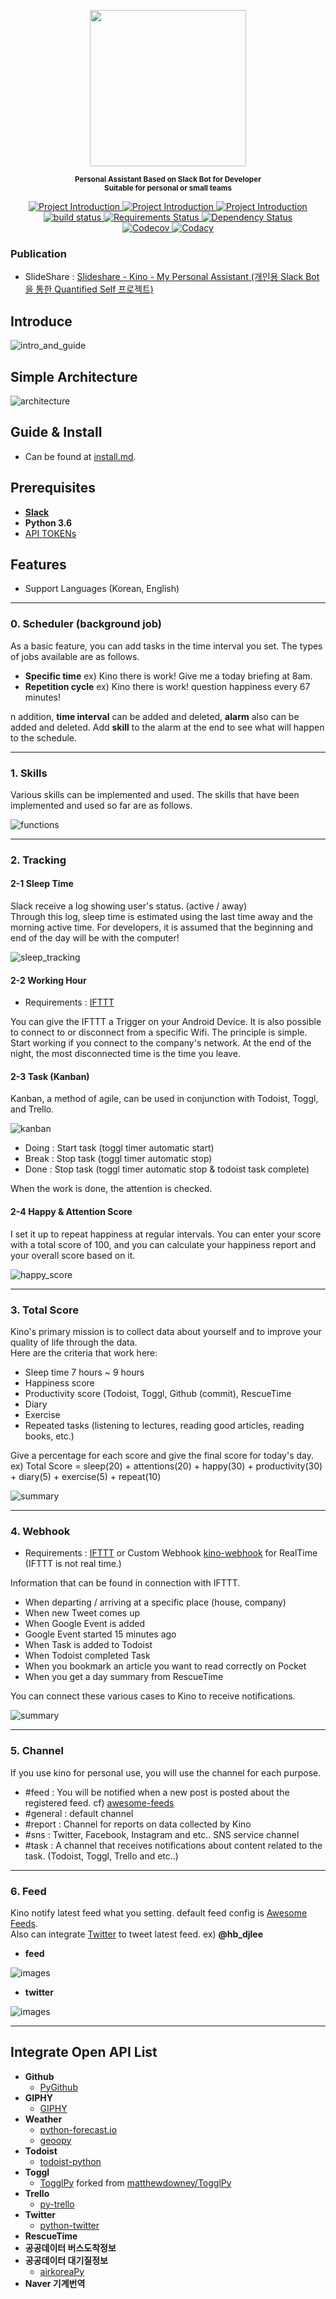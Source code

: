 <p align="center">
  <img src="images/kino-title.png" style="inline" width=250>
</p>

<p align="center">
  <sup><strong>
    Personal Assistant Based on Slack Bot for Developer <br/>
    Suitable for personal or small teams
  </strong></sup>
</p>


<p align="center">

  <a href="https://github.com/DongjunLee/kino-bot">
    <img src="https://img.shields.io/badge/Quantified%20Self-Job%20Automation-brightgreen.svg" alt="Project Introduction">
  </a>
  
  <a href="https://github.com/DongjunLee/kino-bot">
    <img src="https://img.shields.io/badge/Bot-Slack-brightgreen.svg" alt="Project Introduction">
  </a>
  
  <a href="https://github.com/DongjunLee/kino-bot">
    <img src="https://img.shields.io/badge/Personal-Small%20Team-brightgreen.svg" alt="Project Introduction">
  </a>
  
  <br/>
  
  <a href="https://travis-ci.org/badges/shields">
    <img src="https://travis-ci.org/DongjunLee/kino-bot.svg?branch=master" alt="build status">
  </a>
  <a href="https://requires.io/github/DongjunLee/kino-bot/requirements/?branch=master">
    <img src="https://requires.io/github/DongjunLee/kino-bot/requirements.svg?branch=master" alt="Requirements Status" />
  </a>
  <a href='https://dependencyci.com/github/DongjunLee/kino-bot'>
    <img src='https://dependencyci.com/github/DongjunLee/kino-bot/badge' alt='Dependency Status' />
  </a>
  
  <br/>
  
  <a href="https://codecov.io/gh/DongjunLee/stalker-bot">
    <img src="https://codecov.io/gh/DongjunLee/kino-bot/branch/master/graph/badge.svg" alt="Codecov" />
  </a>
  <a href="https://www.codacy.com/app/humanbrain.djlee/kino-bot?utm_source=github.com&utm_medium=referral&utm_content=DongjunLee/kino-bot&utm_campaign=badger">
    <img src="https://api.codacy.com/project/badge/Grade/401e8a56ebe241daa8b2d0453e16a80c" alt="Codacy">
  </a>
  
</p>


### Publication

 - SlideShare : [Slideshare - Kino - My Personal Assistant (개인용 Slack Bot을 통한 Quantified Self 프로젝트)](https://www.slideshare.net/DongJunLee6/kino-my-personal-assistant-slack-bot-quantified-self)

## Introduce
 
![intro_and_guide](images/en/intro_and_guide.jpeg)

## Simple Architecture

![architecture](images/kino-architecture.png)

## Guide & Install

- Can be found at [install.md](install.md).

## Prerequisites

- **[Slack](https://slack.com/)**
- **Python 3.6**
- [API TOKENs](#integrate-open-api-list)

## Features

- Support Languages (Korean, English)

<hr/>

### 0. Scheduler (background job)

As a basic feature, you can add tasks in the time interval you set.
The types of jobs available are as follows.

- **Specific time** ex) Kino there is work! Give me a today briefing at 8am.
- **Repetition cycle** ex) Kino there is work! question happiness every 67 minutes!

n addition, **time interval** can be added and deleted, **alarm** also can be added and deleted.
Add **skill** to the alarm at the end to see what will happen to the schedule.

<hr/>

### 1. Skills

Various skills can be implemented and used. The skills that have been implemented and used so far are as follows.

![functions](images/en/kino-functions.jpeg)

<hr/>

### 2. Tracking

#### 2-1 Sleep Time

Slack receive a log showing user's status. (active / away)  
Through this log, sleep time is estimated using the last time away and the morning active time.
For developers, it is assumed that the beginning and end of the day will be with the computer!

![sleep_tracking](images/sleep_tracking.png)

#### 2-2 Working Hour
- Requirements : [IFTTT](https://ifttt.com)

You can give the IFTTT a Trigger on your Android Device. It is also possible to connect to or disconnect from a specific Wifi. The principle is simple. Start working if you connect to the company's network. At the end of the night, the most disconnected time is the time you leave.

#### 2-3 Task (Kanban)

Kanban, a method of agile, can be used in conjunction with Todoist, Toggl, and Trello.

![kanban](images/kanban_board1.png)

- Doing : Start task (toggl timer automatic start)
- Break : Stop task (toggl timer automatic stop)
- Done : Stop task (toggl timer automatic stop & todoist task complete)

When the work is done, the attention is checked.

#### 2-4 Happy & Attention Score

I set it up to repeat happiness at regular intervals.
You can enter your score with a total score of 100, and you can calculate your happiness report and your overall score based on it.

![happy_score](images/happy_score.png)

<hr/>

### 3. Total Score

Kino's primary mission is to collect data about yourself and to improve your quality of life through the data.  
Here are the criteria that work here:  

- Sleep time 7 hours ~ 9 hours
- Happiness score
- Productivity score (Todoist, Toggl, Github (commit), RescueTime
- Diary
- Exercise
- Repeated tasks (listening to lectures, reading good articles, reading books, etc.)

Give a percentage for each score and give the final score for today's day.  
ex) Total Score = sleep(20) + attentions(20) + happy(30) + productivity(30) + diary(5) + exercise(5) + repeat(10)

![summary](images/summary.png)

<hr/>

### 4. Webhook
- Requirements : [IFTTT](https://ifttt.com) or Custom Webhook [kino-webhook](/kino-webhook) for RealTime (IFTTT is not real time.)

Information that can be found in connection with IFTTT.

- When departing / arriving at a specific place (house, company)
- When new Tweet comes up
- When Google Event is added
- Google Event started 15 minutes ago
- When Task is added to Todoist
- When Todoist completed Task
- When you bookmark an article you want to read correctly on Pocket
- When you get a day summary from RescueTime

You can connect these various cases to Kino to receive notifications.

![summary](images/webhook.png)

<hr/>

### 5. Channel

If you use kino for personal use, you will use the channel for each purpose.

- \#feed : You will be notified when a new post is posted about the registered feed. cf) [awesome-feeds](https://github.com/DongjunLee/awesome-feeds)
- \#general : default channel
- \#report : Channel for reports on data collected by Kino
- \#sns : Twitter, Facebook, Instagram and etc.. SNS service channel
- \#task : A channel that receives notifications about content related to the task. (Todoist, Toggl, Trello and etc..)

<hr/>

### 6. Feed

Kino notify latest feed what you setting. default feed config is [Awesome Feeds](https://github.com/DongjunLee/awesome-feeds).  
Also can integrate [Twitter](https://twitter.com/) to tweet latest feed. ex) **@hb_djlee**

- **feed**

![images](images/feed_example.png)

- **twitter**

![images](images/twitter_example.png)


<hr/>

## Integrate Open API List

- **Github**
	- [PyGithub](https://github.com/PyGithub/PyGithub)
- **GIPHY**
	- [GIPHY](https://giphy.com/)	
- **Weather**
	- [python-forecast.io](https://github.com/ZeevG/python-forecast.io)
	- [geoopy](https://github.com/geopy/geopy)
- **Todoist**
	- [todoist-python](https://github.com/Doist/todoist-python)
- **Toggl**
	- [TogglPy](https://github.com/DongjunLee/TogglPy) forked from [matthewdowney/TogglPy](https://github.com/matthewdowney/TogglPy)
- **Trello**
	- [py-trello](https://github.com/sarumont/py-trello)
- **Twitter**
	- [python-twitter](https://github.com/bear/python-twitter)
- **RescueTime**
- **공공데이터 버스도착정보**
- **공공데이터 대기질정보**
	- [airkoreaPy](https://github.com/DongjunLee/airkoreaPy)
- **Naver 기계번역**
